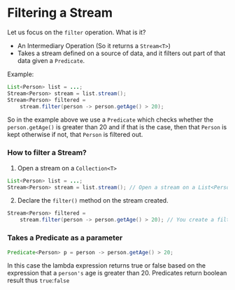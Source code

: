 # Filtering a Stream

Let us focus on the `filter` operation. What is it?

- An Intermediary Operation (So it returns a `Stream<T>`)
- Takes a stream defined on a source of data, and it filters out part of that data given a `Predicate`.

Example:

```java
List<Person> list = ...;
Stream<Person> stream = list.stream();
Stream<Person> filtered =
    stream.filter(person -> person.getAge() > 20);
```

So in the example above we use a `Predicate` which checks whether the `person.getAge()` is 
greater than 20 and if that is the case, then that `Person` is kept otherwise if not, that `Person`
is filtered out.

### How to filter a Stream?

1. Open a stream on a `Collection<T>`
```java
List<Person> list = ...;
Stream<Person> stream = list.stream(); // Open a stream on a List<Person>
```

2) Declare the `filter()` method on the stream created.
```java
Stream<Person> filtered =
    stream.filter(person -> person.getAge() > 20); // You create a filtered Stream<T> by calling the filter()
```

### Takes a Predicate as a parameter

```java
Predicate<Person> p = person -> person.getAge() > 20;
```
In this case the lambda expression returns true or false based on the expression that
a `person's` age is greater than 20. Predicates return boolean result thus `true`:`false` 